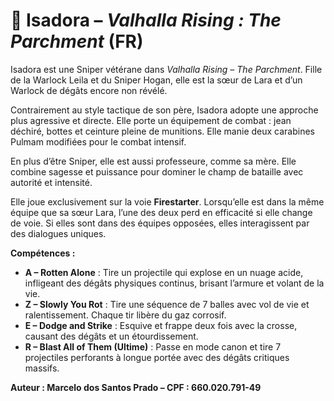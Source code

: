 # 🎯 Isadora – *Valhalla Rising : The Parchment* (FR)

Isadora est une Sniper vétérane dans *Valhalla Rising – The Parchment*. Fille de la Warlock Leila et du Sniper Hogan, elle est la sœur de Lara et d’un Warlock de dégâts encore non révélé.

Contrairement au style tactique de son père, Isadora adopte une approche plus agressive et directe. Elle porte un équipement de combat : jean déchiré, bottes et ceinture pleine de munitions. Elle manie deux carabines Pulmam modifiées pour le combat intensif.

En plus d’être Sniper, elle est aussi professeure, comme sa mère. Elle combine sagesse et puissance pour dominer le champ de bataille avec autorité et intensité.

Elle joue exclusivement sur la voie **Firestarter**. Lorsqu’elle est dans la même équipe que sa sœur Lara, l’une des deux perd en efficacité si elle change de voie. Si elles sont dans des équipes opposées, elles interagissent par des dialogues uniques.

**Compétences :**
- **A – Rotten Alone** : Tire un projectile qui explose en un nuage acide, infligeant des dégâts physiques continus, brisant l’armure et volant de la vie.
- **Z – Slowly You Rot** : Tire une séquence de 7 balles avec vol de vie et ralentissement. Chaque tir libère du gaz corrosif.
- **E – Dodge and Strike** : Esquive et frappe deux fois avec la crosse, causant des dégâts et un étourdissement.
- **R – Blast All of Them (Ultime)** : Passe en mode canon et tire 7 projectiles perforants à longue portée avec des dégâts critiques massifs.

**Auteur : Marcelo dos Santos Prado – CPF : 660.020.791-49**
